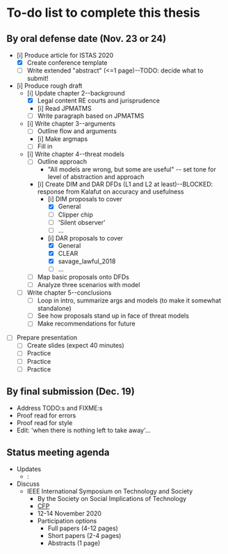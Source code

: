 # To-do list to complete this thesis

## By oral defense date (Nov. 23 or 24)

- [i] Produce article for ISTAS 2020
  - [x] Create conference template
  - [ ] Write extended "abstract" (<=1 page)--TODO: decide what to submit!
- [i] Produce rough draft
  - [i] Update chapter 2--background
    - [x] Legal content RE courts and jurisprudence
    - [i] Read JPMATMS
    - [ ] Write paragraph based on JPMATMS
  - [i] Write chapter 3--arguments
    - [ ] Outline flow and arguments
    - [i] Make argmaps
    - [ ] Fill in
  - [i] Write chapter 4--threat models
    - [ ] Outline approach
      - "All models are wrong, but some are useful" -- set tone for level of abstraction and approach
    - [i] Create DIM and DAR DFDs (L1 and L2 at least)--BLOCKED: response from Kalafut on accuracy and usefulness
      - [i] DIM proposals to cover
        - [x] General
        - [ ] Clipper chip
        - [ ] 'Silent observer'
        - [ ] ...
      - [i] DAR proposals to cover
        - [x] General
        - [x] CLEAR
        - [x] savage_lawful_2018
        - [ ] ...
    - [ ] Map basic proposals onto DFDs
    - [ ] Analyze three scenarios with model
  - [ ] Write chapter 5--conclusions
    - [ ] Loop in intro, summarize args and models (to make it somewhat standalone)
    - [ ] See how proposals stand up in face of threat models
    - [ ] Make recommendations for future
- [ ] Prepare presentation
  - [ ] Create slides (expect 40 minutes)
  - [ ] Practice
  - [ ] Practice
  - [ ] Practice

## By final submission (Dec. 19)

- Address TODO:s and FIXME:s
- Proof read for errors
- Proof read for style
- Edit: 'when there is nothing left to take away'...

## Status meeting agenda

- Updates
  - :
- Discuss
  - IEEE International Symposium on Technology and Society
    - By the Society on Social Implications of Technology
    - [CFP](https://technologyandsociety.org/call-for-papers-ieee-international-symposium-on-technology-and-society-2020-istas-20/)
    - 12-14 November 2020
    - Participation options
      - Full papers (4-12 pages)
      - Short papers (2-4 pages)
      - Abstracts (1 page)
